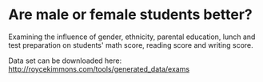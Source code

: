 # Are male or female students better?

Examining the influence of gender, ethnicity, parental education, lunch and test
preparation on students' math score, reading score and writing score.

Data set can be downloaded here: http://roycekimmons.com/tools/generated_data/exams

